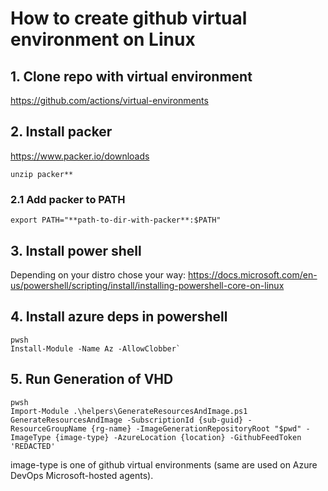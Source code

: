 # How to create github virtual environment on Linux

## 1. Clone repo with virtual environment

https://github.com/actions/virtual-environments

## 2. Install packer

https://www.packer.io/downloads

`unzip packer**`

### 2.1 Add packer to PATH
`export PATH="**path-to-dir-with-packer**:$PATH"`

## 3. Install power shell
Depending on your distro chose your way:
https://docs.microsoft.com/en-us/powershell/scripting/install/installing-powershell-core-on-linux

## 4. Install azure deps in powershell
    pwsh
    Install-Module -Name Az -AllowClobber`

## 5. Run Generation of VHD
    pwsh
    Import-Module .\helpers\GenerateResourcesAndImage.ps1
    GenerateResourcesAndImage -SubscriptionId {sub-guid} -ResourceGroupName {rg-name} -ImageGenerationRepositoryRoot "$pwd" -ImageType {image-type} -AzureLocation {location} -GithubFeedToken 'REDACTED'

image-type is one of github virtual environments (same are used on Azure DevOps Microsoft-hosted agents).
